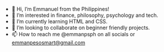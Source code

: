 - 👋 Hi, I’m Emmanuel from the Philippines!
- 👀 I’m interested in finance, philosophy, psychology and tech.
- 🌱 I’m currently learning HTML and CSS.
- 💞️ I’m looking to collaborate on beginner friendly projects.
- 📫 How to reach me @emmanpsph on all socials or emmanpesosmart@gmail.com

<!---
emmanpsph/emmanpsph is a ✨ special ✨ repository because its `README.md` (this file) appears on your GitHub profile.
You can click the Preview link to take a look at your changes.
--->

